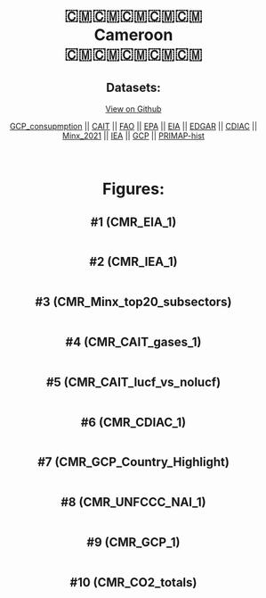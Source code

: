 
<center>
<h1 align="center">
🇨🇲🇨🇲🇨🇲🇨🇲🇨🇲
<br>
Cameroon
<br>
🇨🇲🇨🇲🇨🇲🇨🇲🇨🇲
</h1>
<h2>Datasets:</h2>
<p><a href="https://github.com/dquintani/GreenhouseData/tree/master/country_data/CMR_Cameroon/data">View on Github</a>
<br></p><p><a href="data/CMR_GCP_consupmption.csv">GCP_consupmption</a> || <a href="data/CMR_CAIT.csv">CAIT</a> || <a href="data/CMR_FAO.csv">FAO</a> || <a href="data/CMR_EPA.csv">EPA</a> || <a href="data/CMR_EIA.csv">EIA</a> || <a href="data/CMR_EDGAR.csv">EDGAR</a> || <a href="data/CMR_CDIAC.csv">CDIAC</a> || <a href="data/CMR_Minx_2021.csv">Minx_2021</a> || <a href="data/CMR_IEA.csv">IEA</a> || <a href="data/CMR_GCP.csv">GCP</a> || <a href="data/CMR_PRIMAP-hist.csv">PRIMAP-hist</a></p><p><br></p>
<h1>Figures:</h1><h2>#1 (CMR_EIA_1)</h2>
<p><img alt="" src="figures/CMR_EIA_1.png" /></p><h2>#2 (CMR_IEA_1)</h2>
<p><img alt="" src="figures/CMR_IEA_1.png" /></p><h2>#3 (CMR_Minx_top20_subsectors)</h2>
<p><img alt="" src="figures/CMR_Minx_top20_subsectors.png" /></p><h2>#4 (CMR_CAIT_gases_1)</h2>
<p><img alt="" src="figures/CMR_CAIT_gases_1.png" /></p><h2>#5 (CMR_CAIT_lucf_vs_nolucf)</h2>
<p><img alt="" src="figures/CMR_CAIT_lucf_vs_nolucf.png" /></p><h2>#6 (CMR_CDIAC_1)</h2>
<p><img alt="" src="figures/CMR_CDIAC_1.png" /></p><h2>#7 (CMR_GCP_Country_Highlight)</h2>
<p><img alt="" src="figures/CMR_GCP_Country_Highlight.png" /></p><h2>#8 (CMR_UNFCCC_NAI_1)</h2>
<p><img alt="" src="figures/CMR_UNFCCC_NAI_1.png" /></p><h2>#9 (CMR_GCP_1)</h2>
<p><img alt="" src="figures/CMR_GCP_1.png" /></p><h2>#10 (CMR_CO2_totals)</h2>
<p><img alt="" src="figures/CMR_CO2_totals.png" /></p>